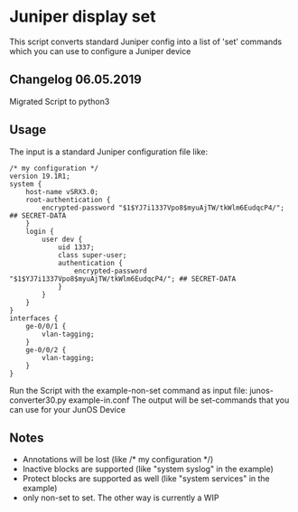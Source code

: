 # Juniper display set

This script converts standard Juniper config into a list of 'set' commands which you can use 
to configure a Juniper device


Changelog 06.05.2019
-----
Migrated Script to python3



Usage
-----
The input is a standard Juniper configuration file like:

```
/* my configuration */
version 19.1R1;
system {
    host-name vSRX3.0;
    root-authentication {
        encrypted-password "$1$YJ7i1337Vpo8$myuAjTW/tkWlm6EudqcP4/"; ## SECRET-DATA
    }
    login {
        user dev {
            uid 1337;
            class super-user;
            authentication {
                encrypted-password "$1$YJ7i1337Vpo8$myuAjTW/tkWlm6EudqcP4/"; ## SECRET-DATA
            }
        }
    }
}
interfaces {
    ge-0/0/1 {
        vlan-tagging;
    }
    ge-0/0/2 {
        vlan-tagging;
    }
}
```


Run the Script with the example-non-set command as input file: junos-converter30.py example-in.conf
The output will be set-commands that you can use for your JunOS Device



Notes
-----
- Annotations will be lost (like /* my configuration */)
- Inactive blocks are supported (like "system syslog" in the example)
- Protect blocks are supported as well (like "system services" in the example)
- only non-set to set. The other way is currently a WIP
